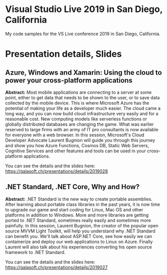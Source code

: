 # Visual Studio Live 2019 in San Diego, California

My code samples for the VS Live conference 2019 in San Diego, California.

# Presentation details, Slides

## Azure, Windows and Xamarin: Using the cloud to power your cross-platform applications 

**Abstract:** Most mobile applications are connecting to a server at some point, either to get data that needs to be shown to the user, or to save data collected by the mobile device. This is where Microsoft Azure has the potential of making your life as a developer much easier. The cloud came a long way, and you can now build cloud infrastructure very easily and for a reasonable cost. New computing models like serverless functions or globally distributed databases are changing the game. What was earlier reserved to large firms with an army of IT pro consultants is now available for everyone with a web browser. In this session, Microsoft's Cloud Developer Advocate Laurent Bugnion will guide you through this journey and show you how Azure Functions, Cosmos DB, Static Web Servers, Cognitive Services and other features and tools can be used in your cross-platform applications.

You can see the details and the slides here:
https://galasoft.ch/presentations/details/2019028

## .NET Standard, .NET Core, Why and How?

**Abstract:** .NET Standard is the new way to create portable assemblies. After learning about portable class libraries in the past years, it is now time to upgrade our game and start coding for Linux, Mac OS and other platforms in addition to Windows. More and more libraries are getting ported to .NET Standard, sometimes really easily and sometimes more painfully. In this session, Laurent Bugnion, the creator of the popular open source MVVM Light Toolkit, will help you understand why .NET Standard can benefit you. We'll talk about ASP.NET Core, see how easily we can containerize and deploy our web applications to Linux on Azure. Finally Laurent will also talk about his experiences converting his open source framework to .NET Standard.

You can see the details and the slides here:
https://galasoft.ch/presentations/details/2019027
